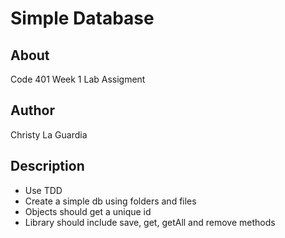 # Simple Database

## About
Code 401 Week 1 Lab Assigment

## Author
Christy La Guardia

## Description
* Use TDD
* Create a simple db using folders and files
* Objects should get a unique id
* Library should include save, get, getAll and remove methods

